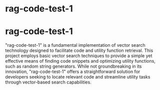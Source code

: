 # rag-code-test-1
# rag-code-test-1
"rag-code-test-1" is a fundamental implementation of vector search technology designed to facilitate code and utility function retrieval. This project employs basic vector search techniques to provide a simple yet effective means of finding code snippets and optimizing utility functions, such as random string generators. While not groundbreaking in its innovation, "rag-code-test-1" offers a straightforward solution for developers seeking to locate relevant code and streamline utility tasks through vector-based search capabilities.
